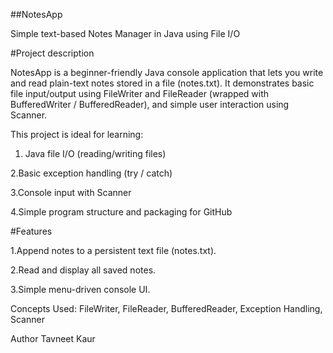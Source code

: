 ##NotesApp

Simple text-based Notes Manager in Java using File I/O

#Project description

NotesApp is a beginner-friendly Java console application that lets you write and read plain-text notes stored in a file (notes.txt). It demonstrates basic file input/output using FileWriter and FileReader (wrapped with BufferedWriter / BufferedReader), and simple user interaction using Scanner.

This project is ideal for learning:

1. Java file I/O (reading/writing files)

2.Basic exception handling (try / catch)

3.Console input with Scanner

4.Simple program structure and packaging for GitHub

#Features

1.Append notes to a persistent text file (notes.txt).

2.Read and display all saved notes.

3.Simple menu-driven console UI.

Concepts Used: FileWriter, FileReader, BufferedReader, Exception Handling, Scanner

Author 
Tavneet Kaur
